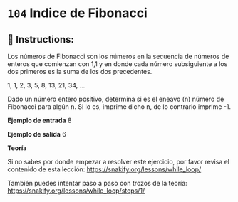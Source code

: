  # `104` Indice de Fibonacci 

## 📝 Instructions:

Los números de Fibonacci son los números en la secuencia de números de enteros que comienzan con 1,1 y en donde cada número subsiguiente a los dos primeros es la suma de los dos precedentes.

1, 1, 2, 3, 5, 8, 13, 21, 34, ...

Dado un número entero positivo, determina si es el eneavo (n) número de Fibonacci para algún n. Si lo es, imprime dicho n, de lo contrario imprime -1.


**Ejemplo de entrada**
8

**Ejemplo de salida**
6

**Teoría**

Si no sabes por donde empezar a resolver este ejercicio, por favor revisa el contenido de esta lección:
https://snakify.org/lessons/while_loop/     

También puedes intentar paso a paso con trozos de la teoría:
https://snakify.org/lessons/while_loop/steps/1/